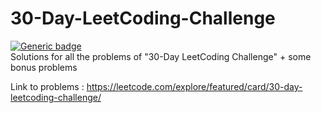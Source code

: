 # 30-Day-LeetCoding-Challenge
[![Generic badge](https://img.shields.io/badge/LEET-CODE-YELLOW.svg)](https://leetcode.com/)   
Solutions for all the problems of "30-Day LeetCoding Challenge" + some bonus problems   

Link to problems : https://leetcode.com/explore/featured/card/30-day-leetcoding-challenge/
